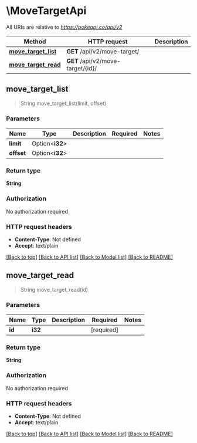 # \MoveTargetApi

All URIs are relative to *https://pokeapi.co/api/v2*

Method | HTTP request | Description
------------- | ------------- | -------------
[**move_target_list**](MoveTargetApi.md#move_target_list) | **GET** /api/v2/move-target/ | 
[**move_target_read**](MoveTargetApi.md#move_target_read) | **GET** /api/v2/move-target/{id}/ | 



## move_target_list

> String move_target_list(limit, offset)


### Parameters


Name | Type | Description  | Required | Notes
------------- | ------------- | ------------- | ------------- | -------------
**limit** | Option<**i32**> |  |  |
**offset** | Option<**i32**> |  |  |

### Return type

**String**

### Authorization

No authorization required

### HTTP request headers

- **Content-Type**: Not defined
- **Accept**: text/plain

[[Back to top]](#) [[Back to API list]](../README.md#documentation-for-api-endpoints) [[Back to Model list]](../README.md#documentation-for-models) [[Back to README]](../README.md)


## move_target_read

> String move_target_read(id)


### Parameters


Name | Type | Description  | Required | Notes
------------- | ------------- | ------------- | ------------- | -------------
**id** | **i32** |  | [required] |

### Return type

**String**

### Authorization

No authorization required

### HTTP request headers

- **Content-Type**: Not defined
- **Accept**: text/plain

[[Back to top]](#) [[Back to API list]](../README.md#documentation-for-api-endpoints) [[Back to Model list]](../README.md#documentation-for-models) [[Back to README]](../README.md)

